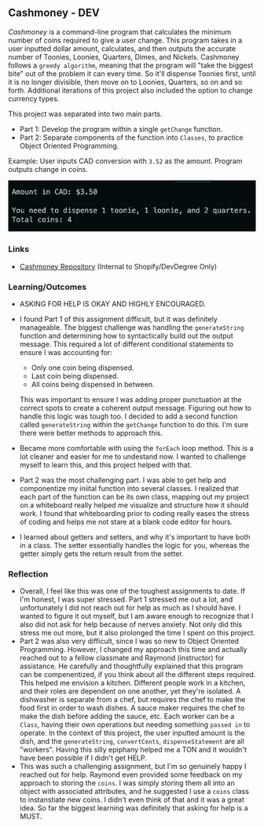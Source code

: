 ## Cashmoney - DEV

*Cashmoney* is a command-line program that calculates the minimum number of coins required to give a user change. This program takes in a user inputted dollar amount, calculates, and then outputs the accurate number of Toonies, Loonies, Quarters, Dimes, and Nickels. Cashmoney follows a `greedy algorithm`, meaning that the program will "take the biggest bite" out of the problem it can every time. So it'll dispense Toonies first, until it is no longer divisible, then move on to Loonies, Quarters, so on and so forth. Additional iterations of this project also included the option to change currency types.

This project was separated into two main parts.
- Part 1: Develop the program within a single `getChange` function.
- Part 2: Separate components of the function into `Classes`, to practice Object Oriented Programming.

Example:
User inputs CAD conversion with `3.52` as the amount. Program outputs change in coins.

<img src="output.png" alt="cashmoney prompt for currency converstion type and amount" width="600">

### Links
- [Cashmoney Repository](https://github.com/DevDegree/dev-cashmoney-scottzyang) (Internal to Shopify/DevDegree Only)

### Learning/Outcomes
- ASKING FOR HELP IS OKAY AND HIGHLY ENCOURAGED.
- I found Part 1 of this assignment difficult, but it was definitely manageable. The biggest challenge was handling the `generateString` function and determining how to syntactically build out the output message. This required a lot of different conditional statements to ensure I was accounting for:
  - Only one coin being dispensed.
  - Last coin being dispensed.
  - All coins being dispensed in between.

  This was important to ensure I was adding proper punctuation at the correct spots to create a coherent output message. Figuring out how to handle this logic was tough too. I decided to add a second function called `generateString` within the `getChange` function to do this. I'm sure there were better methods to approach this.

- Became more comfortable with using the `forEach` loop method. This is a lot cleaner and easier for me to undestand now. I wanted to challenge myself to learn this, and this project helped with that.

- Part 2 was the most challenging part. I was able to get help and componentize my iniital function into several classes. I realized that each part of the function can be its own class, mapping out my project on a whiteboard really helped me visualize and structure how it should work. I found that whiteboarding prior to coding really eases the stress of coding and helps me not stare at a blank code editor for hours.

- I learned about getters and setters, and why it's important to have both in a class. The setter essentially handles the logic for you, whereas the getter simply gets the return result from the setter.

### Reflection
- Overall, I feel like this was one of the toughest assignments to date. If I'm honest, I was super stressed. Part 1 stressed me out a lot, and unfortunately I did not reach out for help as much as I should have. I wanted to figure it out myself, but I am aware enough to recognize that I also did not ask for help because of nerves anxiety. Not only did this stress me out more, but it also prolonged the time I spent on this project.
- Part 2 was also very difficult, since I was so new to Object Oriented Programming. However, I changed my approach this time and actually reached out to a fellow classmate and Raymond (instructor) for assistance. He carefully and thoughtfully explained that this program can be compenentized, if you think about all the different steps required. This helped me envision a kitchen. Different people work in a kitchen, and their roles are dependent on one another, yet they're isolated. A dishwasher is separate from a chef, but requires the chef to make the food first in order to wash dishes. A sauce maker requires the chef to make the dish before adding the sauce, etc. Each worker can be a `Class`, having their own operations but needing something `passed in` to operate. In the context of this project, the user inputted amount is the dish, and the `generateString`, `convertCents`, `dispenseStatement` are all "workers". Having this silly epiphany helped me a TON and it wouldn't have been possible if I didn't get HELP.
- This was such a challenging assignment, but I'm so genuinely happy I reached out for help. Raymond even provided some feedback on my approach to storing the `coins`. I was simply storing them all into an object with associated attributes, and he suggested I use a `coins` class to instanstiate new coins. I didn't even think of that and it was a great idea. So far the biggest learning was definitely that asking for help is a MUST.
